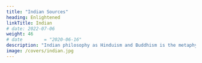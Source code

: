 ```yaml
---
title: "Indian Sources"
heading: Enlightened
linkTitle: Indian
# date: 2022-07-06
weight: 46
# date        = "2020-06-16"
description: "Indian philosophy as Hinduism and Buddhism is the metaphysical foundation of Superphysics"
image: /covers/indian.jpg
---
```

